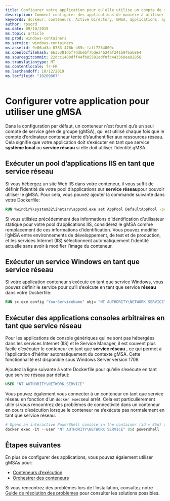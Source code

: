 ```yaml
---
title: Configurer votre application pour qu’elle utilise un compte de service géré par groupe
description: Comment configurer des applications de manière à utiliser les comptes de service géré de groupe (gMSAs) pour les conteneurs Windows.
keywords: dockeur, conteneurs, Active Directory, GMSA, applications, applications, compte de service géré par groupe, comptes de service géré par groupe, configuration
author: rpsqrd
ms.date: 09/10/2019
ms.topic: article
ms.prod: windows-containers
ms.service: windows-containers
ms.assetid: 9e06ad3a-0783-476b-b85c-faff7234809c
ms.openlocfilehash: 6635381d5f7ddbebf7bdea4624af241b9f6a6864
ms.sourcegitcommit: 22dcc1400dff44fb85591adf0fc443360ea92856
ms.translationtype: MT
ms.contentlocale: fr-FR
ms.lasthandoff: 10/12/2019
ms.locfileid: "10209867"
---
```

# <a name="configure-your-app-to-use-a-gmsa"></a>Configurer votre application pour utiliser une gMSA

Dans la configuration par défaut, un conteneur n’est fourni qu’à un seul compte de service géré de groupe (gMSA), qui est utilisé chaque fois que le compte d’ordinateur conteneur tente d’s’authentifier aux ressources réseau. Cela signifie que votre application doit s’exécuter en tant que service **système local** ou **service réseau** si elle doit utiliser l’identité gMSA.

## <a name="run-an-iis-app-pool-as-network-service"></a>Exécuter un pool d’applications IIS en tant que service réseau

Si vous hébergez un site Web IIS dans votre conteneur, il vous suffit de définir l’identité de votre pool d’applications sur **service réseau**pour pouvoir utiliser le gMSA. Pour cela, vous pouvez ajouter la commande suivante dans votre Dockerfile:

```dockerfile
RUN %windir%\system32\inetsrv\appcmd.exe set AppPool DefaultAppPool -processModel.identityType:NetworkService
```

Si vous utilisiez précédemment des informations d’identification d’utilisateur statique pour votre pool d’applications IIS, considérez le gMSA comme remplacement de ces informations d’identification. Vous pouvez modifier l’gMSA entre environnements de développement, de test et de production, et les services Internet (IIS) sélectionnent automatiquement l’identité actuelle sans avoir à modifier l’image du conteneur.

## <a name="run-a-windows-service-as-network-service"></a>Exécuter un service Windows en tant que service réseau

Si votre application conteneur s’exécute en tant que service Windows, vous pouvez définir le service pour qu’il s’exécute en tant que service **réseau** dans votre Dockerfile:

```dockerfile
RUN sc.exe config "YourServiceName" obj= "NT AUTHORITY\NETWORK SERVICE" password= ""
```

## <a name="run-arbitrary-console-apps-as-network-service"></a>Exécuter des applications consoles arbitraires en tant que service réseau

Pour les applications de console génériques qui ne sont pas hébergées dans les services Internet (IIS) et le Service Manager, il est souvent plus facile d’exécuter le conteneur en tant que **service réseau** , ce qui permet à l’application d’hériter automatiquement du contexte gMSA. Cette fonctionnalité est disponible sous Windows Server version 1709.

Ajoutez la ligne suivante à votre Dockerfile pour qu’elle s’exécute en tant que service réseau par défaut:

```dockerfile
USER "NT AUTHORITY\NETWORK SERVICE"
```

Vous pouvez également vous connecter à un conteneur en tant que service réseau en fonction d’un `docker exec`seul arrêt. Cela est particulièrement utile si vous rencontrez des problèmes de connectivité dans un conteneur en cours d’exécution lorsque le conteneur ne s’exécute pas normalement en tant que service réseau.

```powershell
# Opens an interactive PowerShell console in the container (id = 85d) as the Network Service account
docker exec -it --user "NT AUTHORITY\NETWORK SERVICE" 85d powershell
```

## <a name="next-steps"></a>Étapes suivantes

En plus de configurer des applications, vous pouvez également utiliser gMSAs pour:

- [Conteneurs d’exécution](gmsa-run-container.md)
- [Orchestrer des conteneurs](gmsa-orchestrate-containers.md)

Si vous rencontrez des problèmes lors de l’installation, consultez notre [Guide de résolution des problèmes](gmsa-troubleshooting.md) pour consulter les solutions possibles.
